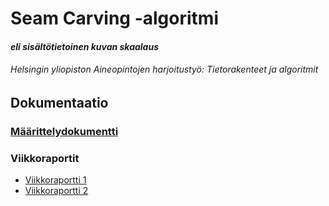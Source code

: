 # Seam Carving -algoritmi
#### _eli sisältötietoinen kuvan skaalaus_
###### Helsingin yliopiston Aineopintojen harjoitustyö: Tietorakenteet ja algoritmit

## Dokumentaatio

### [Määrittelydokumentti](/dokumentaatio/maarittelydokumentti.md)

### Viikkoraportit

* [Viikkoraportti 1](/dokumentaatio/viikkoraportti1.md)
* [Viikkoraportti 2](/dokumentaatio/viikkoraportti2.md)
